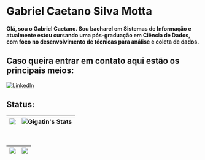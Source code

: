 # Gabriel Caetano Silva Motta
   
#### Olá, sou o Gabriel Caetano. Sou bacharel em Sistemas de Informação e atualmente estou cursando uma pós-graduação em Ciência de Dados, com foco no desenvolvimento de técnicas para análise e coleta de dados.

## Caso queira entrar em contato aqui estão os principais meios:

[![LinkedIn](https://img.shields.io/badge/LinkedIn-000?style=for-the-badge&logo=linkedin&logoColor=0E76A8)](https://www.linkedin.com/in/gabriel-caetano-silva-motta-32181717b/)

## Status:

|![](http://github-profile-summary-cards.vercel.app/api/cards/profile-details?username=Gigatin&theme=monokai)|![Gigatin's Stats](https://github-readme-stats.vercel.app/api?username=Gigatin&theme=monokai&show_icons=true&hide_border=true&count_private=true)|
|---|---|
<br>


![](http://github-profile-summary-cards.vercel.app/api/cards/repos-per-language?username=Gigatin&theme=monokai)|![](http://github-profile-summary-cards.vercel.app/api/cards/most-commit-language?username=Gigatin&theme=monokai)
|---|---|
<br>
